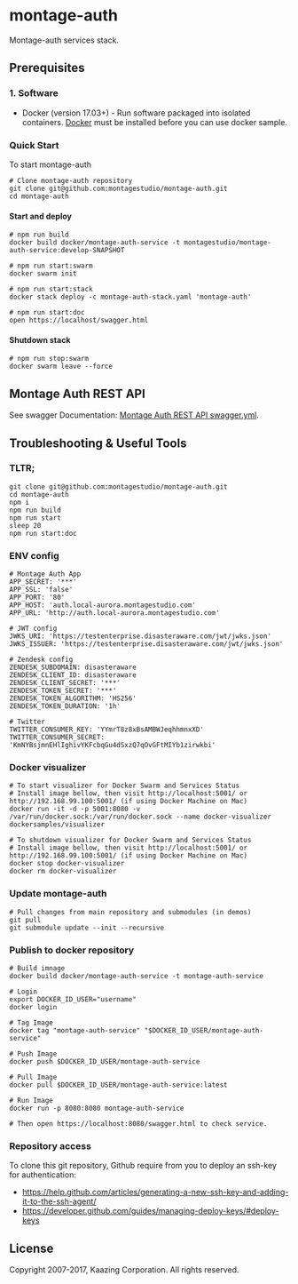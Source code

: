 # montage-auth

Montage-auth services stack.

## Prerequisites

### 1. Software

* Docker (version 17.03+) - Run software packaged into isolated containers.
[Docker](https://www.docker.com/) must be installed before you can use docker sample.

### Quick Start

To start montage-auth

```
# Clone montage-auth repository
git clone git@github.com:montagestudio/montage-auth.git
cd montage-auth
```

#### Start and deploy

```
# npm run build
docker build docker/montage-auth-service -t montagestudio/montage-auth-service:develop-SNAPSHOT

# npm run start:swarm
docker swarm init

# npm run start:stack
docker stack deploy -c montage-auth-stack.yaml 'montage-auth'

# npm run start:doc
open https://localhost/swagger.html
```

#### Shutdown stack

```
# npm run stop:swarm
docker swarm leave --force
```

## Montage Auth REST API

See swagger Documentation: [Montage Auth REST API swagger.yml](./docker/montage-auth-service/swagger.yml).

## Troubleshooting & Useful Tools

### TLTR;
```
git clone git@github.com:montagestudio/montage-auth.git
cd montage-auth
npm i
npm run build
npm run start
sleep 20
npm run start:doc
```

### ENV config

```
# Montage Auth App
APP_SECRET: '***'
APP_SSL: 'false'
APP_PORT: '80'
APP_HOST: 'auth.local-aurora.montagestudio.com'
APP_URL: 'http://auth.local-aurora.montagestudio.com'

# JWT config
JWKS_URI: 'https://testenterprise.disasteraware.com/jwt/jwks.json'
JWKS_ISSUER: 'https://testenterprise.disasteraware.com/jwt/jwks.json'

# Zendesk config
ZENDESK_SUBDOMAIN: disasteraware
ZENDESK_CLIENT_ID: disasteraware
ZENDESK_CLIENT_SECRET: '***'
ZENDESK_TOKEN_SECRET: '***'
ZENDESK_TOKEN_ALGORITHM: 'HS256'
ZENDESK_TOKEN_DURATION: '1h'

# Twitter
TWITTER_CONSUMER_KEY: 'YYmrT8z8xBsAMBWJeqhhmnxXD'
TWITTER_CONSUMER_SECRET: 'KmNYBsjmnEHlIghivYKFcbqGu4dSxzQ7qOvGFtMIYb1zirwkbi'
```

### Docker visualizer 

```
# To start visualizer for Docker Swarm and Services Status 
# Install image bellow, then visit http://localhost:5001/ or http://192.168.99.100:5001/ (if using Docker Machine on Mac)
docker run -it -d -p 5001:8080 -v /var/run/docker.sock:/var/run/docker.sock --name docker-visualizer dockersamples/visualizer

# To shutdown visualizer for Docker Swarm and Services Status 
# Install image bellow, then visit http://localhost:5001/ or http://192.168.99.100:5001/ (if using Docker Machine on Mac)
docker stop docker-visualizer
docker rm docker-visualizer
```

### Update montage-auth

```
# Pull changes from main repository and submodules (in demos)
git pull
git submodule update --init --recursive
```

### Publish to docker repository

```
# Build imnage
docker build docker/montage-auth-service -t montage-auth-service

# Login
export DOCKER_ID_USER="username"
docker login

# Tag Image
docker tag "montage-auth-service" "$DOCKER_ID_USER/montage-auth-service"

# Push Image
docker push $DOCKER_ID_USER/montage-auth-service

# Pull Image
docker pull $DOCKER_ID_USER/montage-auth-service:latest

# Run Image
docker run -p 8080:8080 montage-auth-service

# Then open https://localhost:8080/swagger.html to check service.
```

### Repository access

To clone this git repository, Github require from you to deploy an ssh-key for authentication:
- https://help.github.com/articles/generating-a-new-ssh-key-and-adding-it-to-the-ssh-agent/
- https://developer.github.com/guides/managing-deploy-keys/#deploy-keys

## License

Copyright 2007-2017, Kaazing Corporation. All rights reserved.
